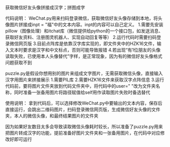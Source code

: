 

获取微信好友头像拼接成汉字；拼图成字

代码说明：
WeChat.py用来扫码登录微信，获取微信好友头像存储到本地，将头像图片拼接成inpt = "福"中的文本内容。inpt的内容可以自己定义。
1.需要先安装pillow（图像处理）和itchat库（微信提供给python的一个接口包，如发送消息、获取好友资料、注册图灵机器人、实现自动回复等等）
2.运行代码时需要扫码登录微信网页版
3.目前点阵库是依靠汉字库实现的，即文件夹中的HZK16文件，输入文本时要求是汉字和中文标点，否则可能导致报错
4.若出现“有1位朋友的头像读取失败，已使用本人头像替代”字样，是正常现象，因为有的微信好友头像格式问题获取不到

puzzle.py是假设你想用别的图片来组成文字图片，无需获取微信头像，直接输入汉字用图片来拼接展示
1.需要PIL库
2.需要HZK16文件来获取汉字点阵信息
3.运行代码前，要将图片文件夹放到代码文件夹中，将代码中的user=" "改为文件夹名称，同时准备一张备用图片将路径赋值给self用作读取图片失败时备选替代

使用说明：
拿到代码后，可以选择修改WeChat.py中要输出的文本内容，保存后直接运行，会跳出二维码图片，扫码登录微信网页版，生成微信好友头像的文件夹，本人的微信头像，和最终结果图片的文件夹

因为如果好友数目太多会导致读取微信头像耗时较长，所以准备了puzzle.py用来把图片转成汉字的功能，提前准备好图片文件夹和一张备用图片，在代码中对应修改好即可运行
